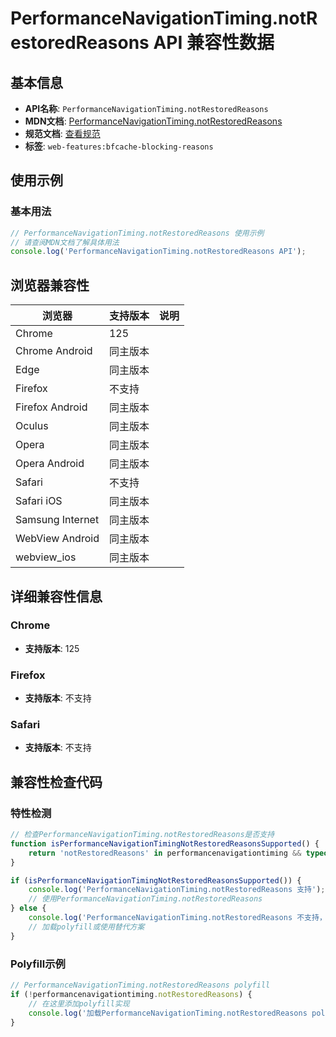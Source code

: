 # PerformanceNavigationTiming.notRestoredReasons API 兼容性数据

## 基本信息

- **API名称**: `PerformanceNavigationTiming.notRestoredReasons`
- **MDN文档**: [PerformanceNavigationTiming.notRestoredReasons](https://developer.mozilla.org/docs/Web/API/PerformanceNavigationTiming/notRestoredReasons)
- **规范文档**: [查看规范](https://w3c.github.io/navigation-timing/#dom-performancenavigationtiming-notrestoredreasons)
- **标签**: `web-features:bfcache-blocking-reasons`

## 使用示例

### 基本用法

```javascript
// PerformanceNavigationTiming.notRestoredReasons 使用示例
// 请查阅MDN文档了解具体用法
console.log('PerformanceNavigationTiming.notRestoredReasons API');
```

## 浏览器兼容性

| 浏览器 | 支持版本 | 说明 |
|--------|----------|------|
| Chrome | 125 |  |
| Chrome Android | 同主版本 |  |
| Edge | 同主版本 |  |
| Firefox | 不支持 |  |
| Firefox Android | 同主版本 |  |
| Oculus | 同主版本 |  |
| Opera | 同主版本 |  |
| Opera Android | 同主版本 |  |
| Safari | 不支持 |  |
| Safari iOS | 同主版本 |  |
| Samsung Internet | 同主版本 |  |
| WebView Android | 同主版本 |  |
| webview_ios | 同主版本 |  |

## 详细兼容性信息

### Chrome

- **支持版本**: 125

### Firefox

- **支持版本**: 不支持

### Safari

- **支持版本**: 不支持

## 兼容性检查代码

### 特性检测

```javascript
// 检查PerformanceNavigationTiming.notRestoredReasons是否支持
function isPerformanceNavigationTimingNotRestoredReasonsSupported() {
    return 'notRestoredReasons' in performancenavigationtiming && typeof performancenavigationtiming.notRestoredReasons === 'function';
}

if (isPerformanceNavigationTimingNotRestoredReasonsSupported()) {
    console.log('PerformanceNavigationTiming.notRestoredReasons 支持');
    // 使用PerformanceNavigationTiming.notRestoredReasons
} else {
    console.log('PerformanceNavigationTiming.notRestoredReasons 不支持，需要polyfill');
    // 加载polyfill或使用替代方案
}
```

### Polyfill示例

```javascript
// PerformanceNavigationTiming.notRestoredReasons polyfill
if (!performancenavigationtiming.notRestoredReasons) {
    // 在这里添加polyfill实现
    console.log('加载PerformanceNavigationTiming.notRestoredReasons polyfill');
}
```

